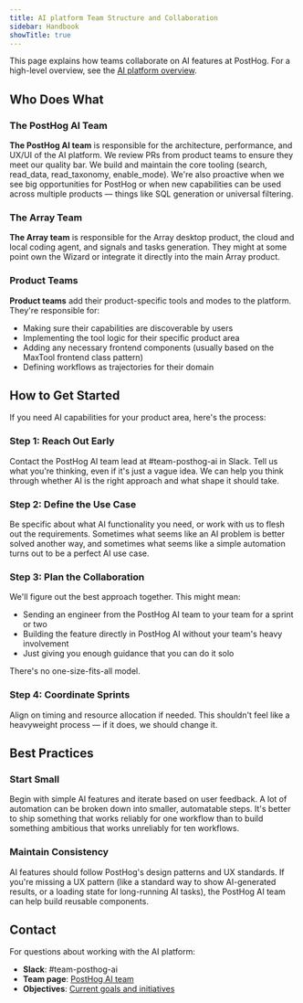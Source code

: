 ```yaml
---
title: AI platform Team Structure and Collaboration
sidebar: Handbook
showTitle: true
---
```


This page explains how teams collaborate on AI features at PostHog. For a high-level overview, see the [AI platform overview](/handbook/engineering/ai/ai-platform).

## Who Does What

### The PostHog AI Team

**The PostHog AI team** is responsible for the architecture, performance, and UX/UI of the AI platform. We review PRs from product teams to ensure they meet our quality bar. We build and maintain the core tooling (search, read_data, read_taxonomy, enable_mode). We're also proactive when we see big opportunities for PostHog or when new capabilities can be used across multiple products — things like SQL generation or universal filtering.

### The Array Team

**The Array team** is responsible for the Array desktop product, the cloud and local coding agent, and signals and tasks generation. They might at some point own the Wizard or integrate it directly into the main Array product.

### Product Teams

**Product teams** add their product-specific tools and modes to the platform. They're responsible for:
- Making sure their capabilities are discoverable by users
- Implementing the tool logic for their specific product area
- Adding any necessary frontend components (usually based on the MaxTool frontend class pattern)
- Defining workflows as trajectories for their domain

## How to Get Started

If you need AI capabilities for your product area, here's the process:

### Step 1: Reach Out Early

Contact the PostHog AI team lead at #team-posthog-ai in Slack. Tell us what you're thinking, even if it's just a vague idea. We can help you think through whether AI is the right approach and what shape it should take.

### Step 2: Define the Use Case

Be specific about what AI functionality you need, or work with us to flesh out the requirements. Sometimes what seems like an AI problem is better solved another way, and sometimes what seems like a simple automation turns out to be a perfect AI use case.

### Step 3: Plan the Collaboration

We'll figure out the best approach together. This might mean:
- Sending an engineer from the PostHog AI team to your team for a sprint or two
- Building the feature directly in PostHog AI without your team's heavy involvement
- Just giving you enough guidance that you can do it solo

There's no one-size-fits-all model.

### Step 4: Coordinate Sprints

Align on timing and resource allocation if needed. This shouldn't feel like a heavyweight process — if it does, we should change it.

## Best Practices

### Start Small

Begin with simple AI features and iterate based on user feedback. A lot of automation can be broken down into smaller, automatable steps. It's better to ship something that works reliably for one workflow than to build something ambitious that works unreliably for ten workflows.

### Maintain Consistency

AI features should follow PostHog's design patterns and UX standards. If you're missing a UX pattern (like a standard way to show AI-generated results, or a loading state for long-running AI tasks), the PostHog AI team can help build reusable components.

## Contact

For questions about working with the AI platform:
- **Slack**: #team-posthog-ai
- **Team page**: [PostHog AI team](/teams/posthog-ai)
- **Objectives**: [Current goals and initiatives](/teams/posthog-ai/objectives)
